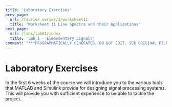 ```yaml
---
title: 'Laboratory Exercises'
prev_page:
  url: /fourier_series/3/worksheet11
  title: 'Worksheet 11 Line Spectra and their Applications'
next_page:
  url: /labs/lab01/index
  title: 'Lab 1 - Elemementary Signals'
comment: "***PROGRAMMATICALLY GENERATED, DO NOT EDIT. SEE ORIGINAL FILES IN /content***"
---
```

# Laboratory Exercises

In the first 6 weeks of the course we will introduce you to the various tools that MATLAB and Simulink provide for designing signal processing systems. This will provide you with sufficient experience to be able to tackle the project.